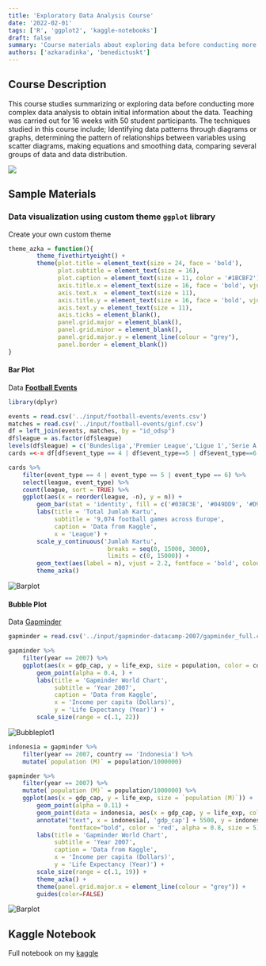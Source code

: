 ```yaml
---
title: 'Exploratory Data Analysis Course'
date: '2022-02-01'
tags: ['R', 'ggplot2', 'kaggle-notebooks']
draft: false
summary: 'Course materials about exploring data before conducting more complex data analysis.'
authors: ['azkaradinka', 'benedictuskt']
---
```


<TOCInline toc={props.toc} asDisclosure toHeading={3} />

## Course Description

This course studies summarizing or exploring data before conducting more complex data analysis to obtain initial information about the data. Teaching was carried out for 16 weeks with 50 student participants. The techniques studied in this course include; Identifying data patterns through diagrams or graphs, determining the pattern of relationships between variables using scatter diagrams, making equations and smoothing data, comparing several groups of data and data distribution.

![](/static/images/post/asdos.jpg)

## Sample Materials

### Data visualization using custom theme `ggplot` library

Create your own custom theme

```R
theme_azka = function(){
        theme_fivethirtyeight() +
        theme(plot.title = element_text(size = 24, face = 'bold'),
              plot.subtitle = element_text(size = 16),
              plot.caption = element_text(size = 11, color = '#1BCBF2'),
              axis.title.x = element_text(size = 16, face = 'bold', vjust = 0),
              axis.text.x  = element_text(size = 11),
              axis.title.y = element_text(size = 16, face = 'bold', vjust = 1),
              axis.text.y = element_text(size = 11),
              axis.ticks = element_blank(),
              panel.grid.major = element_blank(),
              panel.grid.minor = element_blank(),
              panel.grid.major.y = element_line(colour = "grey"),
              panel.border = element_blank())
}
```


#### Bar Plot

Data **[Football Events](https://www.kaggle.com/datasets/secareanualin/football-events)**

```R
library(dplyr)

events = read.csv('../input/football-events/events.csv')
matches = read.csv('../input/football-events/ginf.csv')
df = left_join(events, matches, by = "id_odsp")
df$league = as.factor(df$league)
levels(df$league) = c('Bundesliga','Premier League','Ligue 1','Serie A','La Liga')
cards =<-= df[df$event_type == 4 | df$event_type==5 | df$event_type==6,]
```

```R
cards %>%
    filter(event_type == 4 | event_type == 5 | event_type == 6) %>%
    select(league, event_type) %>%
    count(league, sort = TRUE) %>%
    ggplot(aes(x = reorder(league, -n), y = n)) +
        geom_bar(stat = 'identity', fill = c('#038C3E', '#049DD9', '#D9CD23', '#F23545', '#030A8C')) +
        labs(title = 'Total Jumlah Kartu',
             subtitle = '9,074 football games across Europe',
             caption = 'Data from Kaggle',
             x = 'League') +
        scale_y_continuous('Jumlah Kartu', 
                            breaks = seq(0, 15000, 3000),
                            limits = c(0, 15000)) +
        geom_text(aes(label = n), vjust = 2.2, fontface = 'bold', colour = 'white') +
        theme_azka()
```

![Barplot](/static/images/post/asdos-1.png) 

#### Bubble Plot

Data [Gapminder](https://www.kaggle.com/datasets/tklimonova/gapminder-datacamp-2007)

```R
gapminder = read.csv('../input/gapminder-datacamp-2007/gapminder_full.csv')

gapminder %>%
    filter(year == 2007) %>%
    ggplot(aes(x = gdp_cap, y = life_exp, size = population, color = continent)) +
        geom_point(alpha = 0.4, ) + 
        labs(title = 'Gapminder World Chart',
             subtitle = 'Year 2007',
             caption = 'Data from Kaggle',
             x = 'Income per capita (Dollars)',
             y = 'Life Expectancy (Year)') +
        scale_size(range = c(.1, 22))
```

![Bubbleplot1](/static/images/post/asdos-2.png)


```R
indonesia = gapminder %>%
    filter(year == 2007, country == 'Indonesia') %>%
    mutate(`population (M)` = population/1000000)

gapminder %>%
    filter(year == 2007) %>%
    mutate(`population (M)` = population/1000000) %>%
    ggplot(aes(x = gdp_cap, y = life_exp, size = `population (M)`)) +
        geom_point(alpha = 0.11) +
        geom_point(data = indonesia, aes(x = gdp_cap, y = life_exp, color = 'red')) +
        annotate("text", x = indonesia[, 'gdp_cap'] + 5500, y = indonesia[, 'life_exp'] - 1.5, label = "Indonesia",
                 fontface="bold", color = 'red', alpha = 0.8, size = 5) +
        labs(title = 'Gapminder World Chart',
             subtitle = 'Year 2007',
             caption = 'Data from Kaggle',
             x = 'Income per capita (Dollars)',
             y = 'Life Expectancy (Year)') +
        scale_size(range = c(.1, 19)) +
        theme_azka() +
        theme(panel.grid.major.x = element_line(colour = "grey")) +
        guides(color=FALSE)
```

![Barplot](/static/images/post/asdos-3.png)

## Kaggle Notebook

Full notebook on my [kaggle](https://www.kaggle.com/code/aradinka/count-plot-bubble-plot-in-ggplot2-r/notebook)